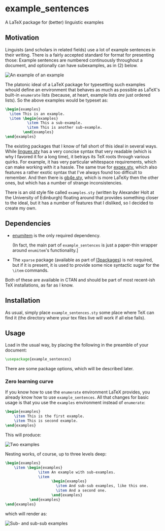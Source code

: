 # example_sentences
A LaTeX package for (better) linguistic examples

## Motivation

Linguists (and scholars in related fields) use a lot of example sentences in
their writing. There is a fairly accepted standard for format for presenting 
those: Example sentences are numbered continuously throughout a document, and
optionally can have subexamples, as in (2) below.

![An example of an example](http://www.sven-lauer.net/files/examples/simple_example.png?new)

The platonic ideal of a LaTeX package for typesetting such examples whould 
define an environment that behaves as much as possible as LaTeX's
built-in `enumerate` lists (because, at heart, example lists *are* just ordered
lists). So the above examples would be typeset as:

```latex
\begin{examples}
  \item This is an example.
  \item \begin{examples}
          \item This a sub-example.
          \item This is another sub-example.
        \end{examples}
\end{examples}
```

The existing packages that I know of fall short of this ideal in several ways.
While [linguex.sty](https://www.ctan.org/tex-archive/macros/latex/contrib/linguex?lang=en)
has a very concise syntax that very readable (which is why I favored
it for a long time), it betrays its TeX roots through various quirks. For
example, it has very particular  whitespace requirements, which can make 
working with it a hassle. The same true for 
[expex.sty](https://www.ctan.org/pkg/expex?lang=en), which also
features a rather exotic syntax that I've always found too difficult to remember. 
And then there is [gb4e.sty](https://www.ctan.org/pkg/gb4e?lang=en), which is 
more LaTeXy then the other ones, but which has a number of strange 
inconsistencies.

There is an old style file called `examples.sty` (written by Alexander Holt at 
the University of Edinburgh) floating around that provides
something closer to the ideal, but it has a number of features that I disliked,
so I decided to create my own.

## Dependencies

- [enumitem](https://www.ctan.org/pkg/enumitem) is the only required dependency.

  (In fact, the main part of `example_sentences` is just a paper-thin wrapper 
  around `enumitem`'s functionality.]
- The `xparse` package (available as part of
  [l3packages](https://www.ctan.org/pkg/l3packages)) is not required, but if
  it is present, it is used to provide some nice syntactic sugar for the `\item` 
  commands.
  
Both of these are available in CTAN and should be part of most 
recent-ish TeX installations, as far as I know.

## Installation

As usual, simply place `example_sentences.sty` some place where TeX can find it
(the directory where your tex files live will work if all else fails).

## Usage

Load in the usual way, by placing the following in the preamble of your
document:
```latex
\usepackage{example_sentences}
```

There are some package options, which will be described later.

### Zero learning curve

If you know how to use the `enumerate` environment LaTeX provides, you already
know how to use `example_sentences`. All that changes for basic usage is that
you use the `examples` environment instead of `enumerate`:

```latex
\begin{examples}
    \item This is the first example.
    \item This is second example.
\end{examples}
```

This will produce:

![Two examples](http://www.sven-lauer.net/files/examples/two_examples.png)

Nesting works, of course, up to three levels deep:

```latex
\begin{examples}
    \item \begin{examples}
               \item An example with sub-examples.
               \item 
                     \begin{examples}
                       \item And sub-sub examples, like this one.
                       \item And a second one.
                     \end{examples}
           \end{examples}
\end{examples}
```

which will render as:

![Sub- and sub-sub examples](http://www.sven-lauer.net/files/examples/sub-examples.png)

